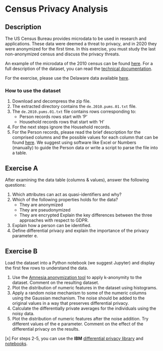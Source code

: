 # Census Privacy Analysis

## Description

The US Census Bureau provides microdata to be used in research and applications. These data were deemed a threat to privacy, and in 2020 they were anonymized for the first time. In this exercise, you must study the last non-anonymized census and discuss the privacy threats.

An example of the microdata of the 2010 census can be found [here](https://www.census.gov/data/datasets/2010/dec/stateside-pums.html). For a full description of the dataset, you can read the [technical documentation](https://www2.census.gov/programs-surveys/decennial/2010/technical-documentation/complete-tech-docs/us-pums/pumsus.pdf).

For the exercise, please use the Delaware data available [here](https://www2.census.gov/census_2010/12-Stateside_PUMS/Delaware/).

### How to use the dataset

1. Download and decompress the zip file.
2. The extracted directory contains the `de.2010.pums.01.txt` file.
3. The `de.2010.pums.01.txt` file contains rows corresponding to:
   - Person records rows start with ‘P’
   - Household records rows that start with ‘H’
4. For the next steps ignore the Household records.
5. For the Person records, please read the brief description for the comprised columns and the possible values for each column that can be found [here](https://www2.census.gov/census_2010/12-Stateside_PUMS/2010%20PUMS%20Record%20Layout.xlsx). We suggest using software like Excel or Numbers (manually) to guide the Person data or write a script to parse the file into a table.

## Exercise A

After examining the data table (columns & values), answer the following questions:
1. Which attributes can act as quasi-identifiers and why?
2. Which of the following properties holds for the data?
   - They are anonymized
   - They are pseudonymized
   - They are encrypted
   Explain the key differences between the three approaches with respect to GDPR.
3. Explain how a person can be identified.
4. Define differential privacy and explain the importance of the privacy parameter e.

## Exercise B

Load the dataset into a Python notebook (we suggest Jupyter) and display the first few rows to understand the data.
1. Use the [Amnesia anonymization tool](https://amnesia.openaire.eu/) to apply k-anonymity to the dataset. Comment on the resulting dataset.
2. Plot the distribution of numeric features in the dataset using histograms.
3. Apply a random noise mechanism to some of the numeric columns using the Gaussian mechanism. The noise should be added to the original values in a way that preserves differential privacy.
4. Calculate the differentially private averages for the individuals using the noisy data.
5. Plot the distribution of numeric features after the noise addition. Try different values of the e parameter. Comment on the effect of the differential privacy on the results.

[x] For steps 2-5, you can use the **IBM** [differential privacy library](https://github.com/IBM/differential-privacy-library) and [notebooks](https://github.com/IBM/differential-privacy-library/tree/main/notebooks).
